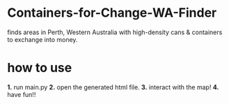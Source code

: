 # Containers-for-Change-WA-Finder
finds areas in Perth, Western Australia with high-density cans &amp; containers to exchange into money.

# how to use

**1.** run main.py
**2.** open the generated html file.
**3.** interact with the map!
**4.** have fun!!
